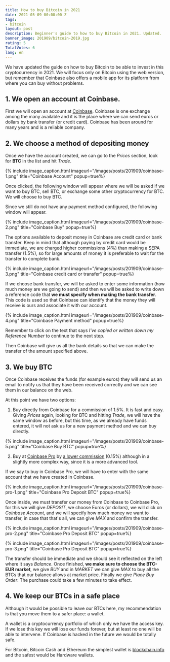 ```yaml
---
title: How to buy Bitcoin in 2021
date: 2021-05-09 00:00:00 Z
tags:
- bitcoin
layout: post
description: Beginner's guide to how to buy Bitcoin in 2021. Updated.
banner_image: 201909/bitcoin-2019.jpg
rating: 5
TotalVotes: 6
lang: en
---
```


<style>
.img-container img {
width: unset! important;
}
</style>

We have updated the guide on how to buy Bitcoin to be able to invest in this cryptocurrency in 2021. We will focus only on Bitcoin using the web version, but remember that Coinbase also offers a mobile app for its platform from where you can buy without problems.

<!--more-->

## 1. We open an account at Coinbase.

First we will open an account at <a rel="nofollow" href="https://www.coinbase.com/join/ferran_tt">Coinbase</a>. Coinbase is one exchange among the many available and it is the place where we can send euros or dollars by bank transfer (or credit card). Coinbase has been around for many years and is a reliable company.

## 2. We choose a method of depositing money

Once we have the account created, we can go to the *Prices* section, look for **BTC** in the list and hit *Trade*.

{% include image_caption.html imageurl="/images/posts/201909/coinbase-1.png" title="Coinbase Account" popup=true%}

Once clicked, the following window will appear where we will be asked if we want to buy BTC, sell BTC, or exchange some other cryptocurrency for BTC. We will choose to buy BTC.

Since we still do not have any payment method configured, the following window will appear.

{% include image_caption.html imageurl="/images/posts/201909/coinbase-2.png" title="Coinbase Buy" popup=true%}


The options available to deposit money in Coinbase are credit card or bank transfer. Keep in mind that although paying by credit card would be immediate, we are charged higher commissions (4%) than making a SEPA transfer (1.5%), so for large amounts of money it is preferable to wait for the transfer to complete bank.

{% include image_caption.html imageurl="/images/posts/201909/coinbase-3.png" title="Coinbase credit card or transfer" popup=true%}

If we choose bank transfer, we will be asked to enter some information (how much money are we going to send) and then we will be asked to write down a reference code that **we must specify when making the bank transfer**. This code is used so that Coinbase can identify that the money they will receive is ours and associate it with our account.

{% include image_caption.html imageurl="/images/posts/201909/coinbase-4.png" title="Coinbase Payment method" popup=true%}

Remember to click on the text that says *I've copied or written down my Reference Number* to continue to the next step.

Then Coinbase will give us all the bank details so that we can make the transfer of the amount specified above.

## 3. We buy BTC

Once Coinbase receives the funds (for example euros) they will send us an email to notify us that they have been received correctly and we can see them in our balance on the web.

At this point we have two options:

1. Buy directly from Coinbase for a commission of 1.5%. It is fast and easy. Giving *Prices* again, looking for BTC and hitting *Trade*, we will have the same window as before, but this time, as we already have funds entered, it will not ask us for a new payment method and we can buy directly.

{% include image_caption.html imageurl="/images/posts/201909/coinbase-5.png" title="Coinbase Buy BTC" popup=true%}

2. Buy at <a rel="nofollow" href="https://pro.coinbase.com">Coinbase Pro</a> by <a rel="nofollow" href="https://pro.coinbase.com/orders/fees">a lower commission</a> (0.15%) although in a slightly more complex way, since it is a more advanced tool.

If we say to buy in Coinbase Pro, we will have to enter with the same account that we have created in Coinbase.

{% include image_caption.html imageurl="/images/posts/201909/coinbase-pro-1.png" title="Coinbase Pro Deposit BTC" popup=true%}

Once inside, we must transfer our money from Coinbase to Coinbase Pro, for this we will give *DEPOSIT*, we choose Euros (or dollars), we will click on *Coinbase Account*, and we will specify how much money we want to transfer, in case that that's all, we can give *MAX* and confirm the transfer.

{% include image_caption.html imageurl="/images/posts/201909/coinbase-pro-2.png" title="Coinbase Pro Deposit BTC" popup=true%}

{% include image_caption.html imageurl="/images/posts/201909/coinbase-pro-3.png" title="Coinbase Pro Deposit BTC" popup=true%}

The transfer should be immediate and we should see it reflected on the left where it says *Balance*. Once finished, **we make sure to choose the BTC-EUR market**, we give *BUY* and in *MARKET* we can give *MAX* to buy all the BTCs that our balance allows at market price. Finally we give *Place Buy Order*. The purchase could take a few minutes to take effect.

## 4. We keep our BTCs in a safe place

Although it would be possible to leave our BTCs here, my recommendation is that you move them to a safer place: a wallet.

A wallet is a cryptocurrency portfolio of which only we have the access key. If we lose this key we will lose our funds forever, but at least no one will be able to intervene. If Coinbase is hacked in the future we would be totally safe.

For Bitcoin, Bitcoin Cash and Ethereum the simplest wallet is [blockchain.info](https://blockchain.info/) and the safest would be Hardware wallets.